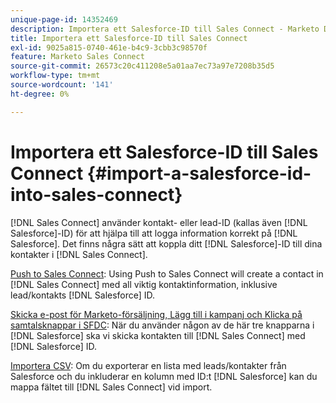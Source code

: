 ```yaml
---
unique-page-id: 14352469
description: Importera ett Salesforce-ID till Sales Connect - Marketo Docs - produktdokumentation
title: Importera ett Salesforce-ID till Sales Connect
exl-id: 9025a815-0740-461e-b4c9-3cbb3c98570f
feature: Marketo Sales Connect
source-git-commit: 26573c20c411208e5a01aa7ec73a97e7208b35d5
workflow-type: tm+mt
source-wordcount: '141'
ht-degree: 0%

---
```


# Importera ett Salesforce-ID till Sales Connect {#import-a-salesforce-id-into-sales-connect}

[!DNL Sales Connect] använder kontakt- eller lead-ID (kallas även [!DNL Salesforce]-ID) för att hjälpa till att logga information korrekt på [!DNL Salesforce]. Det finns några sätt att koppla ditt [!DNL Salesforce]-ID till dina kontakter i [!DNL Sales Connect].

[Push to Sales Connect](/help/marketo/product-docs/marketo-sales-connect/crm/salesforce-customization/push-to-sales-connect.md): Using Push to Sales Connect will create a contact in
[!DNL Sales Connect] med all viktig kontaktinformation, inklusive lead/kontakts
[!DNL Salesforce] ID.

[Skicka e-post för Marketo-försäljning, Lägg till i kampanj och Klicka på samtalsknappar i SFDC](/help/marketo/product-docs/marketo-sales-connect/crm/salesforce-customization/how-to-install-sales-connect-buttons-in-salesforce.md): När du använder någon av de här tre knapparna i
[!DNL Salesforce] ska vi skicka kontakten till
[!DNL Sales Connect] med
[!DNL Salesforce] ID.

[Importera CSV](/help/marketo/product-docs/marketo-sales-connect/people/managing-contacts/import-contacts-via-csv.md): Om du exporterar en lista med leads/kontakter från Salesforce och du inkluderar en kolumn med ID:t [!DNL Salesforce] kan du mappa fältet till [!DNL Sales Connect] vid import.
